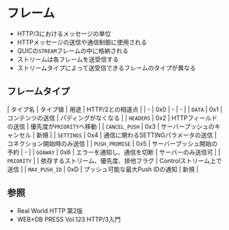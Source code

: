 # フレーム
- HTTP/3におけるメッセージの単位
- HTTPメッセージの送信や通信制御に使用される
- QUICの`STREAM`フレームの中に格納される
- ストリームは各フレームを送受信する
- ストリームタイプによって送受信できるフレームのタイプが異なる

## フレームタイプ
| タイプ名         | タイプ値 | 用途                                   | HTTP/2との相違点           |
| -                | 0x0      | -                                      | -                          |
| `DATA`           | 0x1      | コンテンツの送信                       | パディングがなくなる       |
| `HEADERS`        | 0x2      | HTTPフィールドの送信                   | 優先度が`PRIORITY`へ移動   |
| `CANCEL_PUSH`    | 0x3      | サーバープッシュのキャンセル           | 新規                       |
| `SETTINGS`       | 0x4      | 通信に関わるSETTINGパラメータの送信    | コネクション開始時のみ送信 |
| `PUSH_PROMISE`   | 0x5      | サーバープッシュ開始の予約             | -                          |
| `GOAWAY`         | 0x6      | エラーを通知し、通信を切断             | サーバーのみ送信可         |
| `PRIORITY`       |          | 依存するストリーム、優先度、排他フラグ | Controlストリーム上で送信  |
| `MAX_PUSH_ID`    | 0xD      | プッシュ可能な最大Push IDの通知        | 新規                       |

## 参照
- Real World HTTP 第2版
- WEB+DB PRESS Vol.123 HTTP/3入門
